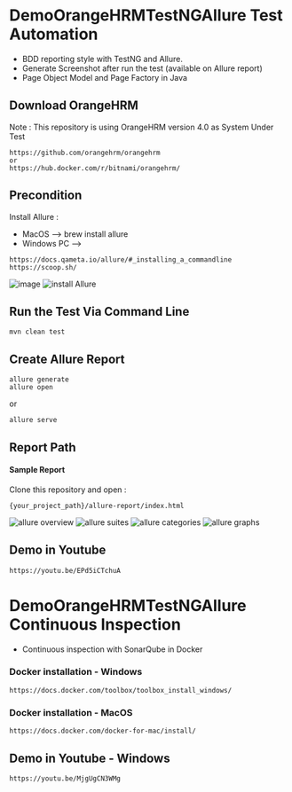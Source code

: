 # DemoOrangeHRMTestNGAllure Test Automation
- BDD reporting style with TestNG and Allure.
- Generate Screenshot after run the test (available on Allure report)
- Page Object Model and Page Factory in Java

## Download OrangeHRM
Note : This repository is using OrangeHRM version 4.0 as System Under Test
```
https://github.com/orangehrm/orangehrm
or
https://hub.docker.com/r/bitnami/orangehrm/
```


## Precondition
Install Allure :
- MacOS --> brew install allure
- Windows PC -->
```
https://docs.qameta.io/allure/#_installing_a_commandline
https://scoop.sh/
```
![image](https://user-images.githubusercontent.com/26521948/58542559-68cfca00-8230-11e9-9885-755963981310.png)
![install Allure](https://user-images.githubusercontent.com/26521948/58542313-f52dbd00-822f-11e9-9ba4-abd290b1a9de.png)

## Run the Test Via Command Line
```
mvn clean test
```

## Create Allure Report
```
allure generate
allure open
```
or
```
allure serve
```

## Report Path
#### Sample Report
Clone this repository and open :
```
{your_project_path}/allure-report/index.html
```
![allure overview](https://user-images.githubusercontent.com/26521948/58542704-a5032a80-8230-11e9-9321-9ddfc7d5fd07.png)
![allure suites](https://user-images.githubusercontent.com/26521948/58542714-a7fe1b00-8230-11e9-9e78-30943787d403.png)
![allure categories](https://user-images.githubusercontent.com/26521948/58542721-aa607500-8230-11e9-8fb5-9c282a92903f.png)
![allure graphs](https://user-images.githubusercontent.com/26521948/58542728-ad5b6580-8230-11e9-9bc7-4a88ebdaeda1.png)

## Demo in Youtube
```
https://youtu.be/EPd5iCTchuA
```

# DemoOrangeHRMTestNGAllure Continuous Inspection
- Continuous inspection with SonarQube in Docker

### Docker installation - Windows
```
https://docs.docker.com/toolbox/toolbox_install_windows/
```

### Docker installation - MacOS
```
https://docs.docker.com/docker-for-mac/install/
```

## Demo in Youtube - Windows
```
https://youtu.be/MjgUgCN3WMg
```


